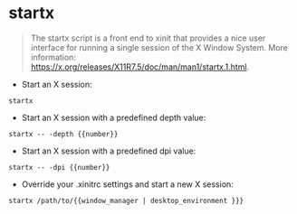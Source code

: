 # startx

> The startx script is a front end to xinit that provides a nice user interface for running a single session of the X Window System.
> More information: <https://x.org/releases/X11R7.5/doc/man/man1/startx.1.html>.

- Start an X session:

`startx`

- Start an X session with a predefined depth value:

`startx -- -depth {{number}}`

- Start an X session with a predefined dpi value:

`startx -- -dpi {{number}}`

- Override your .xinitrc settings and start a new X session:

`startx /path/to/{{window_manager | desktop_environment }}}`
